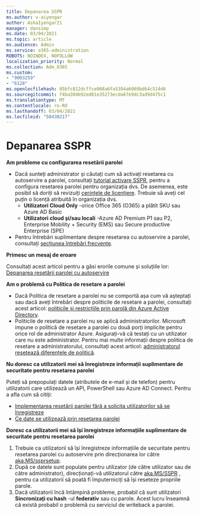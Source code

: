 ```yaml
---
title: Depanarea SSPR
ms.author: v-aiyengar
author: AshaIyengar21
manager: dansimp
ms.date: 03/04/2021
ms.topic: article
ms.audience: Admin
ms.service: o365-administration
ROBOTS: NOINDEX, NOFOLLOW
localization_priority: Normal
ms.collection: Adm_O365
ms.custom:
- "9003259"
- "6128"
ms.openlocfilehash: 85bfc812dcffce008a6fa5394a6069bd64c514d6
ms.sourcegitcommit: f4ba304b92ed01e35273ecda67e9dc3ad9d475c1
ms.translationtype: MT
ms.contentlocale: ro-RO
ms.lasthandoff: 03/04/2021
ms.locfileid: "50430217"
---
```

# <a name="troubleshoot-sspr"></a>Depanarea SSPR

**Am probleme cu configurarea resetării parolei**

- Dacă sunteți administrator și căutați cum să activați resetarea cu autoservire a parolei, consultați [tutorial activare SSPR](https://docs.microsoft.com/azure/active-directory/authentication/tutorial-enable-sspr), pentru a configura resetarea parolei pentru organizația dvs. De asemenea, este posibil să doriți să revizuiți [cerințele de licențiere](https://docs.microsoft.com/azure/active-directory/authentication/concept-sspr-licensing?WT.mc_id=Portal-Microsoft_Azure_Support). Trebuie să aveți cel puțin o licență atribuită în organizația dvs.
    - **Utilizatori Cloud Only** -orice Office 365 (O365) a plătit SKU sau Azure AD Basic
    - **Utilizatori cloud și/sau locali** -Azure AD Premium P1 sau P2, Enterprise Mobility + Security (EMS) sau Secure productive Enterprise (SPE)
- Pentru întrebări suplimentare despre resetarea cu autoservire a parolei, consultați [secțiunea întrebări frecvente](https://docs.microsoft.com/azure/active-directory/authentication/active-directory-passwords-faq?WT.mc_id=Portal-Microsoft_Azure_Support).

**Primesc un mesaj de eroare**

Consultați acest articol pentru a găsi erorile comune și soluțiile lor: [Depanarea resetării parolei cu autoservire](https://docs.microsoft.com/azure/active-directory/authentication/active-directory-passwords-troubleshoot?WT.mc_id=Portal-Microsoft_Azure_Support)

**Am o problemă cu Politica de resetare a parolei**

- Dacă Politica de resetare a parolei nu se comportă așa cum vă așteptați sau dacă aveți întrebări despre politicile de resetare a parolei, consultați acest articol: [politicile și restricțiile prin parolă din Azure Active Directory](https://docs.microsoft.com/azure/active-directory/authentication/concept-sspr-policy?WT.mc_id=Portal-Microsoft_Azure_Support).
- Politicile de resetare a parolei nu se aplică administratorilor. Microsoft impune o politică de resetare a parolei cu două porți implicite pentru orice rol de administrator Azure. Asigurați-vă că testați cu un utilizator care nu este administrator. Pentru mai multe informații despre politica de resetare a administratorului, consultați acest articol: [administratorul resetează diferențele de politică](https://docs.microsoft.com/azure/active-directory/authentication/concept-sspr-policy?WT.mc_id=Portal-Microsoft_Azure_Support#administrator-reset-policy-differences).

**Nu doresc ca utilizatorii mei să înregistreze informații suplimentare de securitate pentru resetarea parolei**

Puteți să prepopulați datele (atributele de e-mail și de telefon) pentru utilizatorii care utilizează un API, PowerShell sau Azure AD Connect. Pentru a afla cum să citiți:

- [Implementarea resetării parolei fără a solicita utilizatorilor să se înregistreze](https://docs.microsoft.com/azure/active-directory/active-directory-passwords-data?WT.mc_id=Portal-Microsoft_Azure_Support#set-and-read-authentication-data-using-powershell)
- [Ce date se utilizează prin resetarea parolei](https://docs.microsoft.com/azure/active-directory/active-directory-passwords-data?WT.mc_id=Portal-Microsoft_Azure_Support)

**Doresc ca utilizatorii mei să își înregistreze informațiile suplimentare de securitate pentru resetarea parolei**

1. Trebuie ca utilizatorii să își înregistreze informațiile de securitate pentru resetarea parolei cu autoservire prin direcționarea lor către [aka.MS/ssprsetup](https://mysignins.microsoft.com/security-info).
1. După ce datele sunt populate pentru utilizator (de către utilizator sau de către administrator), direcționați-vă utilizatorul către [aka.MS/SSPR](https://passwordreset.microsoftonline.com/) , pentru ca utilizatorii să poată fi împuterniciți să își reseteze propriile parole.
1. Dacă utilizatorii încă întâmpină probleme, probabil că sunt utilizatori **Sincronizați cu hash** -ul **federativ** sau cu parole. Acest lucru înseamnă că există probabil o problemă cu serviciul de writeback a parolei.
